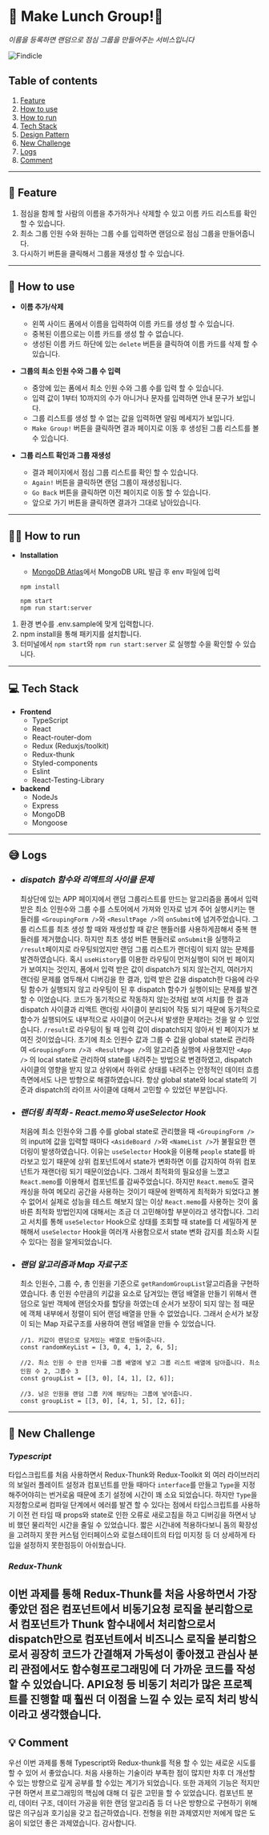 # 🍚 Make Lunch Group!🍚
*이름을 등록하면 랜덤으로 점심 그룹을 만들어주는 서비스입니다*

![Findicle](/readme-assets/random-lunch-grouping.gif)

## Table of contents
1. [Feature](#feature)
2. [How to use](#how-to-use)
3. [How to run](#how-to-run)
4. [Tech Stack](#tech-stack)
5. [Design Pattern](#design-pattern)
6. [New Challenge](#new-challenge)
7. [Logs](#Logs)
8. [Comment](#Comment)
---
## 📌 Feature
1. 점심을 함께 할 사람의 이름을 추가하거나 삭제할 수 있고 이름 카드 리스트를 확인 할 수 있습니다.
2. 최소 그룹 인원 수와 원하는 그룹 수를 입력하면 랜덤으로 점심 그룹을 만들어줍니다.
3. 다시하기 버튼을 클릭해서 그룹을 재생성 할 수 있습니다.
---
## 🎯 How to use
- **이름 추가/삭제**
  - 왼쪽 사이드 폼에서 이름을 입력하여 이름 카드를 생성 할 수 있습니다.
  - 중복된 이름으로는 이름 카드를 생성 할 수 없습니다.
  - 생성된 이름 카드 하단에 있는 `delete` 버튼을 클릭하여 이름 카드를 삭제 할 수 있습니다.

- **그룹의 최소 인원 수와 그룹 수 입력**
  - 중앙에 있는 폼에서 최소 인원 수와 그룹 수를 입력 할 수 있습니다.
  - 입력 값이 1부터 10까지의 수가 아니거나 문자를 입력하면 안내 문구가 보입니다.
  - 그룹 리스트를 생성 할 수 없는 값을 입력하면 알림 메세지가 보입니다.
  - `Make Group!` 버튼을 클릭하면 결과 페이지로 이동 후 생성된 그룹 리스트를 볼 수 있습니다.

- **그룹 리스트 확인과 그룹 재생성**
  - 결과 페이지에서 점심 그룹 리스트를 확인 할 수 있습니다.
  - `Again!` 버튼을 클릭하면 랜덤 그룹이 재생성됩니다.
  - `Go Back` 버튼을 클릭하면 이전 페이지로 이동 할 수 있습니다.
  - 앞으로 가기 버튼을 클릭하면 결과가 그대로 남아있습니다.
---
## 🏃‍♀️ How to run
- **Installation**

  - [MongoDB Atlas](https://www.mongodb.com/cloud/atlas)에서 MongoDB URL 발급 후 env 파일에 입력

  ```
  npm install

  npm start
  npm run start:server
  ```
1. 환경 변수를 .env.sample에 맞게 입력합니다.
2. npm install을 통해 패키지를 설치합니다.
3. 터미널에서 `npm start`와 `npm run start:server` 로 실행할 수을 확인할 수 있습니다.
---
## 💻 Tech Stack
- **Frontend**
   - TypeScript
   - React
   - React-router-dom
   - Redux (Reduxjs/toolkit)
   - Redux-thunk
   - Styled-components
   - Eslint
   - React-Testing-Library
- **backend**
   - NodeJs
   - Express
   - MongoDB
   - Mongoose
---
## 😅 Logs
- ### *dispatch 함수와 리액트의 사이클 문제*
  최상단에 있는 APP 페이지에서 랜덤 그룹리스트를 만드는 알고리즘을 폼에서 입력 받은 최소 인원수와 그룹 수를 스토어에서 가져와 인자로 넘겨 주어 실행시키는 핸들러를 `<GroupingForm />`와 `<ResultPage />`의 `onSubmit`에 넘겨주었습니다. 그룹 리스트를 최초 생성 할 때와 재생성할 때 같은 핸들러를 사용하게끔해서 중복 핸들러를 제거했습니다. 하지만 최초 생성 버튼 핸들러로 `onSubmit`을 실행하고 `/result`페이지로 라우팅되었지만 랜덤 그룹 리스트가 랜더링이 되지 않는 문제를 발견하였습니다. 혹시 `useHistory`를 이용한 라우팅이 먼저실행이 되어 빈 페이지가 보여지는 것인지, 폼에서 입력 받은 값이 dispatch가 되지 않는건지, 여러가지 랜더링 문제를 염두해서 디버깅을 한 결과, 입력 받은 값을 dispatch한 다음에 라우팅 함수가 실행되지 않고 라우팅이 된 후 dispatch 함수가 실행이되는 문제를 발견 할 수 이었습니다.
  코드가 동기적으로 작동하지 않는것처럼 보여 서치를 한 결과 dispatch 사이클과 리액트 랜더링 사이클이 분리되어 작동 되기 때문에 동기적으로 함수가 실행되어도 내부적으로 사이클이 어긋나서 발생한 문제라는 것을 알 수 있었습니다. `/result`로 라우팅이 될 때 입력 값이 dispatch되지 않아서 빈 페이지가 보여진 것이었습니다.
  초기에 최소 인원수 값과 그룹 수 값을 global state로 관리하여 `<GroupingForm />과 <ResultPage />`의 알고리즘 실행에 사용했지만 `<App />` 의 local state로 관리하여 state를 내려주는 방법으로 변경하였고, dispatch 사이클의 영향을 받지 않고 상위에서 하위로 상태를 내려주는 안정적인 데이터 흐름 측면에서도 나은 방향으로 해결하였습니다.
  항상 global state와 local state의 기준과 dispatch의 라이프 사이클에 대해서 고민할 수 있었던 부분입니다.

- ### *랜더링 최적화 - React.memo와 useSelector Hook*
  처음에 최소 인원수와 그룹 수를 global state로 관리했을 때 `<GroupingForm />`의 input에 값을 입력할 때마다 `<AsideBoard />`와 `<NameList />`가 불필요한 랜더링이 발생하였습니다. 이유는 `useSelector` Hook을 이용해 `people` state를 바라보고 있기 때문에 상위 컴포넌트에서 state가 변화하면 이를 감지하여 하위 컴포넌트가 재랜더링 되기 때문이었습니다. 그래서 최적화의 필요성을 느꼈고 `React.memo`를 이용해서 컴포넌트를 감싸주었습니다. 하지만 `React.memo`도 결국 캐싱을 하여 메모리 공간을 사용하는 것이기 때문에 완벽하게 최적화가 되었다고 볼수 없어서 실제로 성능을 테스트 해보지 않는 이상 `React.memo`를 사용하는 것이 옳바른 최적화 방법인지에 대해서는 조금 더 고민해야할 부분이라고 생각합니다. 그리고 서치를 통해 `useSelector` Hook으로 상태를 조회할 때 state를 더 세밀하게 분해해서 `useSelector` Hook을 여러개 사용함으로서 state 변화 감지를 최소화 시킬 수 있다는 점을 알게되었습니다.

- ### *랜덤 알고리즘과 Map 자료구조*
  최소 인원수, 그룹 수, 총 인원을 기준으로 `getRandomGroupList`알고리즘을 구현하였습니다. 총 인원 수만큼의 키값을 요소로 담겨있는 랜덤 배열을 만들기 위해서 랜덤으로 일반 객체에 랜덤숫자를 할당을 하였는데 순서가 보장이 되지 않는 점 때문에 객체 내부에서 정렬이 되어 랜덤 배열을 만들 수 없었습니다. 그래서 순서가 보장이 되는 Map 자료구조를 사용하여 랜덤 배열을 만들 수 있었습니다.
  ```
  //1. 키값이 랜덤으로 담겨있는 배열로 만들어줍니다.
  const randomKeyList = [3, 0, 4, 1, 2, 6, 5];

  //2. 최소 인원 수 만큼 인자를 그룹 배열에 넣고 그룹 리스트 배열에 담아줍니다. 최소인원 수 2, 그룹수 3
  const groupList = [[3, 0], [4, 1], [2, 6]];

  //3. 남은 인원을 랜덤 그룹 키에 해당하는 그룹에 넣어줍니다.
  const groupList = [[3, 0], [4, 1, 5], [2, 6]];
  ```
---
## 🏹 New Challenge
### *Typescript*
타입스크립트를 처음 사용하면서 Redux-Thunk와 Redux-Toolkit 외 여러 라이브러리의 보일러 플레이트 설정과 컴포넌트를 만들 때마다  `interface`를 만들고 `Type`을 지정 해주어야히는 번거로움 때문에 초기 설정에 시간이 꽤 소요 되었습니다. 하지만 `Type`을 지정함으로써 컴파일 단계에서 에러를 발견 할 수 있다는 점에서  타입스크립트를 사용하기 이전 런 타임 때 props와 state로 인한 오류로 새로고침을 하고 디버깅을 하면서 낭비 했던 물리적인 시간을 줄일 수 있었습니다. 짧은 시간내에 적용하다보니 돔의 확장성을 고려하지 못한 커스텀 인터페이스와 로컬스테이트의 타입 미지정 등 더 상세하게 타입을 설정하지 못한점등이 아쉬웠습니다.

### *Redux-Thunk*
이번 과제를 통해 Redux-Thunk를 처음 사용하면서 가장 좋았던 점은 컴포넌트에서 비동기요청 로직을 분리함으로서 컴포넌트가 Thunk 함수내에서 처리함으로서 dispatch만으로 컴포넌트에서 비즈니스 로직을 분리함으로서 굉장히 코드가 간결해져 가독성이 좋아졌고 관심사 분리 관점에서도 함수형프로그래밍에 더 가까운 코드를 작성할 수 있었습니다. API요청 등 비동기 처리가 많은 프로젝트를 진행할 때 훨씬 더 이점을 느낄 수 있는 로직 처리 방식이라고 생각했습니다.
---
## 💡 Comment
우선 이번 과제를 통해 Typescript와 Redux-thunk를 적용 할 수 있는 새로운 시도를 할 수 있어 서 좋았습니다. 처음 사용하는 기술이라 부족한 점이 많지만 차후 더 개선할 수 있는 방향으로 깊게 공부를 할 수있는 계기가 되었습니다. 또한 과제의 기능은 적지만 구현 하면서 프로그래밍의 핵심에 대해 더 깊은 고민을 할 수 있었습니다. 컴포넌트 분리, 데이터 구조, 데이터 가공을 위한 랜덤 알고리즘 등 더 나은 방향으로 구현하기 위해 많은 의구심과 호기심을 갖고 접근하였습니다. 전형을 위한 과제였지만 저에게 많은 도움이 되었던 좋은 과제였습니다. 감사합니다.
